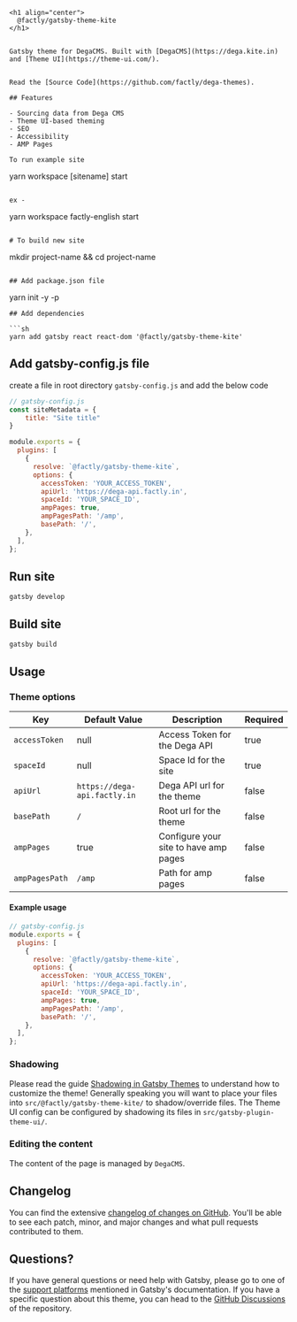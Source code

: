 ```
<h1 align="center">
  @factly/gatsby-theme-kite
</h1>


Gatsby theme for DegaCMS. Built with [DegaCMS](https://dega.kite.in) and [Theme UI](https://theme-ui.com/).


Read the [Source Code](https://github.com/factly/dega-themes).

## Features

- Sourcing data from Dega CMS
- Theme UI-based theming
- SEO
- Accessibility
- AMP Pages

To run example site

```
yarn workspace [sitename] start

```

ex -

```
yarn workspace factly-english start

```

# To build new site

```
mkdir project-name && cd project-name
```

## Add package.json file

```
yarn init -y -p
```
## Add dependencies

```sh
yarn add gatsby react react-dom '@factly/gatsby-theme-kite'
```

## Add gatsby-config.js file

create a file in root directory `gatsby-config.js` and add the below code

```js
// gatsby-config.js
const siteMetadata = {
    title: "Site title"
}

module.exports = {
  plugins: [
    {
      resolve: `@factly/gatsby-theme-kite`,
      options: {
        accessToken: 'YOUR_ACCESS_TOKEN',
        apiUrl: 'https://dega-api.factly.in',
        spaceId: 'YOUR_SPACE_ID',
        ampPages: true,
        ampPagesPath: '/amp',
        basePath: '/',      
    },
  ],
};
```


## Run site

```
gatsby develop
```

## Build site

```
gatsby build
```


## Usage

### Theme options

| Key        | Default Value | Description                                                                                              | Required |
| ---------- | ------------- | ------------------------------------------------------------------------------------------------------- | ---------- | 
| `accessToken`      | null        | Access Token for the Dega API | true |
| `spaceId` | null | Space Id for the site       | true |
| `apiUrl` | `https://dega-api.factly.in`           | Dega API url for the theme     | false |
| `basePath` | `/` | Root url for the theme        | false |
| `ampPages` | true | Configure your site to have amp pages    | false |
| `ampPagesPath` | `/amp` | Path for amp pages        | false |


#### Example usage

```js
// gatsby-config.js
module.exports = {
  plugins: [
    {
      resolve: `@factly/gatsby-theme-kite`,
      options: {
        accessToken: 'YOUR_ACCESS_TOKEN',
        apiUrl: 'https://dega-api.factly.in',
        spaceId: 'YOUR_SPACE_ID',
        ampPages: true,
        ampPagesPath: '/amp',
        basePath: '/',      
    },
  ],
};
```


### Shadowing

Please read the guide [Shadowing in Gatsby Themes](https://www.gatsbyjs.com/docs/how-to/plugins-and-themes/shadowing/) to understand how to customize the theme! Generally speaking you will want to place your files into `src/@factly/gatsby-theme-kite/` to shadow/override files. The Theme UI config can be configured by shadowing its files in `src/gatsby-plugin-theme-ui/`.

### Editing the content

The content of the page is managed by `DegaCMS`.

## Changelog

You can find the extensive [changelog of changes on GitHub](https://github.com/factly/dega-themes/blob/main/themes/gatsby-theme-factly/CHANGELOG.md). You'll be able to see each patch, minor, and major changes and what pull requests contributed to them.

## Questions?

If you have general questions or need help with Gatsby, please go to one of the [support platforms](https://www.gatsbyjs.com/contributing/community/#where-to-get-support) mentioned in Gatsby's documentation. If you have a specific question about this theme, you can head to the [GitHub Discussions](https://github.com/LekoArts/gatsby-themes/discussions) of the repository.



```